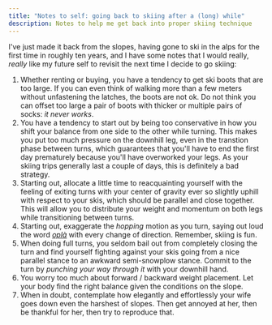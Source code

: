 ```yaml
---
title: "Notes to self: going back to skiing after a (long) while"
description: Notes to help me get back into proper skiing technique
---
```


I've just made it back from the slopes, having gone to ski in the alps for the
first time in roughly ten years, and I have some notes that I would really, 
_really_ like my future self to revisit the next time I decide to go skiing:

1. Whether renting or buying, you have a tendency to get ski boots that are
   too large. If you can even think of walking more than a few meters without
   unfastening the latches, the boots are not ok. Do not think you can offset
   too large a pair of boots with thicker or multiple pairs of socks:
   _it never works_.
2. You have a tendency to start out by being too conservative in how you shift
   your balance from one side to the other while turning. This makes you put
   too much pressure on the downhill leg,  even in the transtion phase between
   turns, which guarantees that you'll have to end the first day prematurely 
   because you'll have overworked your legs. As your skiing trips generally
   last a couple of days, this is definitely a bad strategy.
3. Starting out, allocate a little time to reacquainting yourself with the
   feeling of exiting turns with your center of gravity ever so slightly
   uphill with respect to your skis, which should be parallel and close
   together. This will allow you to distribute your weight and momentum on both
   legs while transitioning between turns.
4. Starting out, exaggerate the _hopping_ motion as you turn, saying out loud
   the word _[oplà][1]_ with every change of direction. Remember, skiing is fun.
5. When doing full turns, you seldom bail out from completely closing the turn
   and find yourself fighting against your skis going from a nice parallel
   stance to an awkward semi-snowplow stance. Commit to the turn by _punching
   your way through it_ with your downhill hand.
6. You worry too much about forward / backward weight placement. Let your body
   find the right balance given the conditions on the slope.
7. When in doubt, contemplate how elegantly and effortlessly your wife goes
   down even the harshest of slopes. Then get annoyed at her, then be thankful
   for her, then try to reproduce that.

[1]: https://en.wiktionary.org/wiki/oplà
